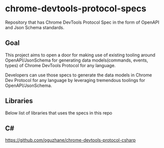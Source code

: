 # chrome-devtools-protocol-specs

Repository that has Chrome DevTools Protocol Spec in the form of OpenAPI and Json Schema standards.

## Goal
This project aims to open a door for making use of existing tooling around OpenAPI/JsonSchema for generating data models(commands, events, types) of Chrome DevTools Protocol for any language.

Developers can use those specs to generate the data models in Chrome Dev Protocol for any language by leveraging tremendous toolings for OpenAPI/JsonSchema.

## Libraries
Below list of libraries that uses the specs in this repo

## C#
https://github.com/oguzhane/chrome-devtools-protocol-csharp
